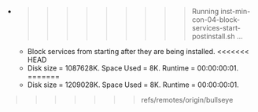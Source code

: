 * >>>>>>>>> Running inst-min-con-04-block-services-start-postinstall.sh ...
  * Block services from starting after they are being installed.
<<<<<<< HEAD
  * Disk size = 1087628K. Space Used = 8K. Runtime = 00:00:00:01.
=======
  * Disk size = 1209028K. Space Used = 8K. Runtime = 00:00:00:01.
>>>>>>> refs/remotes/origin/bullseye
